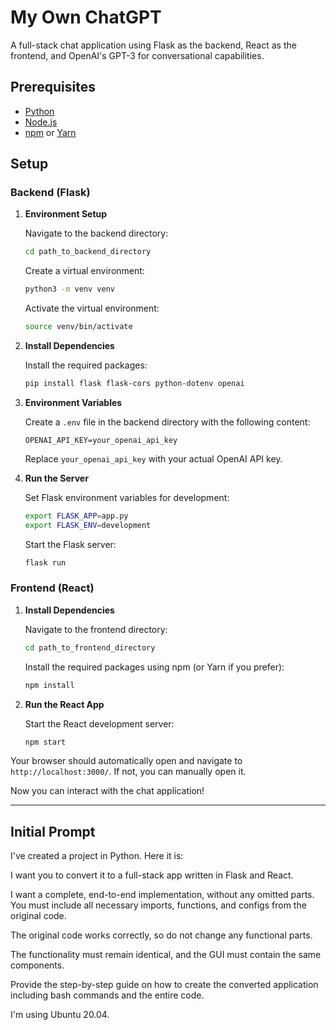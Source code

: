 # My Own ChatGPT

A full-stack chat application using Flask as the backend, React as the frontend, and OpenAI's GPT-3 for conversational capabilities.

## Prerequisites

- [Python](https://www.python.org/downloads/)
- [Node.js](https://nodejs.org/)
- [npm](https://www.npmjs.com/get-npm) or [Yarn](https://yarnpkg.com/)

## Setup

### Backend (Flask)

1. **Environment Setup**

    Navigate to the backend directory:
    ```bash
    cd path_to_backend_directory
    ```

    Create a virtual environment:
    ```bash
    python3 -m venv venv
    ```

    Activate the virtual environment:
    ```bash
    source venv/bin/activate
    ```

2. **Install Dependencies**

    Install the required packages:
    ```bash
    pip install flask flask-cors python-dotenv openai
    ```

3. **Environment Variables**

    Create a `.env` file in the backend directory with the following content:
    ```
    OPENAI_API_KEY=your_openai_api_key
    ```
    Replace `your_openai_api_key` with your actual OpenAI API key.

4. **Run the Server**

    Set Flask environment variables for development:
    ```bash
    export FLASK_APP=app.py
    export FLASK_ENV=development
    ```

    Start the Flask server:
    ```bash
    flask run
    ```

### Frontend (React)

1. **Install Dependencies**

    Navigate to the frontend directory:
    ```bash
    cd path_to_frontend_directory
    ```

    Install the required packages using npm (or Yarn if you prefer):
    ```bash
    npm install
    ```

2. **Run the React App**

    Start the React development server:
    ```bash
    npm start
    ```

Your browser should automatically open and navigate to `http://localhost:3000/`. If not, you can manually open it.

Now you can interact with the chat application!

---

## Initial Prompt

I've created a project in Python. Here it is:

<Paste your project here>

I want you to convert it to a full-stack app written in Flask and React.

I want a complete, end-to-end implementation, without any omitted parts. You must include all necessary imports, functions, and configs from the original code.

The original code works correctly, so do not change any functional parts.

The functionality must remain identical, and the GUI must contain the same components.

Provide the step-by-step guide on how to create the converted application including bash commands and the entire code.

I'm using Ubuntu 20.04.
